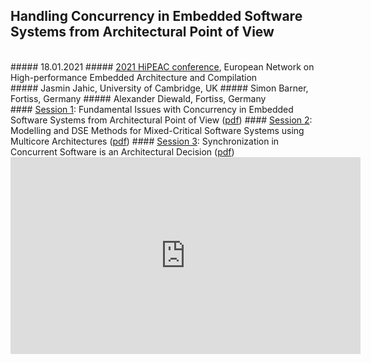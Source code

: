 ## Handling Concurrency in Embedded Software Systems from Architectural Point of View
<br/>
##### 18.01.2021
##### <a href="https://www.hipeac.net/2021/budapest/#/">2021 HiPEAC conference</a>, European Network on High-performance Embedded Architecture and Compilation
<br/>
##### Jasmin Jahic, University of Cambridge, UK
##### Simon Barner, Fortiss, Germany
##### Alexander Diewald, Fortiss, Germany
<br/>
#### <a href="doc/tutorial/hipeac2021/HiPEAC2021-part1.pdf">Session 1</a>: Fundamental Issues with Concurrency in Embedded Software Systems from Architectural Point of View (<a href="doc/tutorial/hipeac2021/HiPEAC2021-part1.pdf">pdf</a>)
#### <a href="doc/tutorial/hipeac2021/HiPEAC2021-part2.pdf">Session 2</a>: Modelling and DSE Methods for Mixed-Critical Software Systems using Multicore Architectures (<a href="doc/tutorial/hipeac2021/HiPEAC2021-part2.pdf">pdf</a>)
#### <a href="doc/tutorial/hipeac2021/HiPEAC2021-part3.pdf">Session 3</a>: Synchronization in Concurrent Software is an Architectural Decision (<a href="doc/tutorial/hipeac2021/HiPEAC2021-part3.pdf">pdf</a>)


<iframe width="560" height="315" src="https://www.youtube.com/embed/-JteI3XL5Ao" title="YouTube video player" frameborder="0" allow="accelerometer; autoplay; clipboard-write; encrypted-media; gyroscope; picture-in-picture" allowfullscreen></iframe>